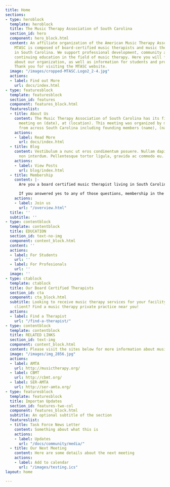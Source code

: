 ```yaml
---
title: Home
sections:
- type: heroblock
  template: heroblock
  title: The Music Therapy Association of South Carolina
  section_id: hero
  component: hero_block.html
  content: An affiliate organization of the American Music Therapy Association (AMTA).
    MTASC is composed of board-certified music therapists and music therapy students
    in South Carolina. We support professional development, community awareness and
    continuing education in the field of music therapy. Here you will find more information
    about our organization, as well as information for students and professional therapists.
    Thank you for visiting the MTASC website.
  image: "/images/cropped-MTASC.Logo2_2-4.jpg"
  actions:
  - label: Find out More
    url: docs/index.html
- type: featuresblock
  template: featuresblock
  section_id: features
  component: features_block.html
  featureslist:
  - title: About Us
    content: The Music Therapy Association of South Carolina has its first organizational
      meeting on (date), at (location). This meeting was organized by music therapists
      from across South Carolina including founding members (name), (name)....
    actions:
    - label: Read More
      url: docs/index.html
  - title: Blog
    content: Vestibulum a nunc ut eros condimentum posuere. Nullam dapibus quis nunc
      non interdum. Pellentesque tortor ligula, gravida ac commodo eu.
    actions:
    - label: View Posts
      url: blog/index.html
  - title: Membership
    content: |-
      Are you a board certified music therapist living in South Carolina? Are you a board certified music therapist looking to move to South Carolina? Are you studying music therapy in South Carolina?

      If you answered yes to any of those questions, membership in the Music Therapy Association of South Carolina is for you!
    actions:
    - label: Join us
      url: "/overview.html"
  title: ''
  subtitle: ''
- type: contentblock
  template: contentblock
  title: EDUCATION
  section_id: text-no-img
  component: content_block.html
  content: ''
  actions:
  - label: For Students
    url: ''
  - label: For Profesionals
    url: ''
  image: ''
- type: ctablock
  template: ctablock
  title: Our Board Certified Therapists
  section_id: cta
  component: cta_block.html
  subtitle: Looking to receive music therapy services for your facility or as an individual
    client? Find a music therapy private practice near you!
  actions:
  - label: Find a Therapist
    url: "/find-a-therapist/"
- type: contentblock
  template: contentblock
  title: RELATED LINKS
  section_id: text-img
  component: content_block.html
  content: Please visit the sites below for more information about music therapy.
  image: "/images/img_2856.jpg"
  actions:
  - label: AMTA
    url: http://musictherapy.org/
  - label: CBMT
    url: http://cbmt.org/
  - label: SER-AMTA
    url: http://ser-amta.org/
- type: featuresblock
  template: featuresblock
  title: Importan Updates
  section_id: features-two-col
  component: features_block.html
  subtitle: An optional subtitle of the section
  featureslist:
  - title: Task Force News Letter
    content: Something about what this is
    actions:
    - label: Updates
      url: "/docs/community/media/"
  - title: Our Next Meeting
    content: Here are some details about the next meeting
    actions:
    - label: Add to calendar
      url: "/images/testing.ics"
layout: home

---
```

